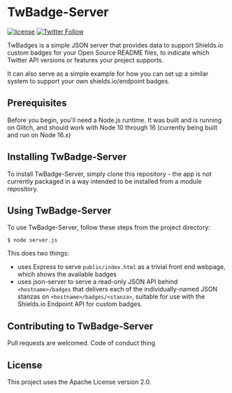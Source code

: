 # TwBadge-Server

[![license](https://img.shields.io/badge/License-Apache%202.0-green.svg)](https://github.com/andypiper/twbadges/blob/master/LICENSE) [![Twitter Follow](https://badgen.net/twitter/follow/andypiper)](https://twitter.com/intent/follow?screen_name=andypiper)

TwBadges is a simple JSON server that provides data to support Shields.io custom badges for your Open Source README files, to indicate which Twitter API versions or features your project supports.

It can also serve as a simple example for how you can set up a similar system to support your own shields.io/endpoint badges.

## Prerequisites

Before you begin, you'll need a Node.js runtime. It was built and is running on Glitch, and should work with Node 10 through 16 (currently being built and run on Node 16.x)

## Installing TwBadge-Server

To install TwBadge-Server, simply clone this repository - the app is not currently packaged in a way intended to be installed from a module repository.

## Using TwBadge-Server

To use TwBadge-Server, follow these steps from the project directory:

```
$ node server.js
```

This does two things:

- uses Express to serve `public/index.html` as a trivial front end webpage, which shows the available badges
- uses json-server to serve a read-only JSON API behind `<hostname>/badges` that delivers each of the individually-named JSON stanzas on `<hostname>/badges/<stanza>`, suitable for use with the Shields.io Endpoint API for custom badges.

## Contributing to TwBadge-Server

Pull requests are welcomed. Code of conduct thing

## License

This project uses the Apache License version 2.0.
